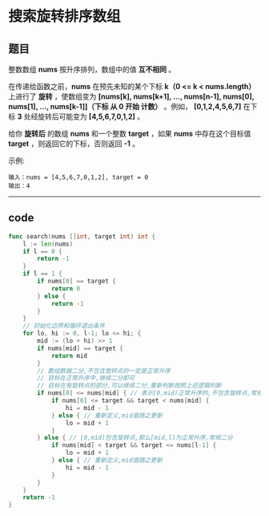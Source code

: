 # 搜索旋转排序数组

## 题目

整数数组 **nums** 按升序排列，数组中的值 **互不相同** 。

在传递给函数之前，**nums** 在预先未知的某个下标 **k（0 <= k < nums.length）** 上进行了 **旋转** ，使数组变为 **[nums[k], nums[k+1], ..., nums[n-1], nums[0], nums[1], ..., nums[k-1]]（下标 从 0 开始 计数）** 。例如， **[0,1,2,4,5,6,7]** 在下标 **3** 处经旋转后可能变为 **[4,5,6,7,0,1,2]** 。

给你 **旋转后** 的数组 **nums** 和一个整数 **target** ，如果 **nums** 中存在这个目标值 **target** ，则返回它的下标，否则返回 **-1** 。

示例:

```text
输入：nums = [4,5,6,7,0,1,2], target = 0
输出：4
```

---

## code

```go
func search(nums []int, target int) int {
	l := len(nums)
	if l == 0 {
		return -1
	}
	if l == 1 {
		if nums[0] == target {
			return 0
		} else {
			return -1
		}
	}
	// 初始化边界和循环退出条件
	for lo, hi := 0, l-1; lo <= hi; {
		mid := (lo + hi) >> 1
		if nums[mid] == target {
			return mid
		}
		// 数组数据二分,不包含旋转点的一定是正常升序
		// 目标在正常升序中,继续二分即可
		// 目标在有旋转点的部分,可以继续二分,重新判断按照上述逻辑判断
		if nums[0] <= nums[mid] { // 表示[0,mid)正常升序的,不包含旋转点,常规二分
			if nums[0] <= target && target < nums[mid] {
				hi = mid - 1
			} else { // 重新定义,mid值随之更新
				lo = mid + 1
			}
		} else { // [0,mid)包含旋转点,那么[mid,l)为正常升序,常规二分
			if nums[mid] < target && target <= nums[l-1] {
				lo = mid + 1
			} else { // 重新定义,mid值随之更新
				hi = mid - 1
			}
		}
	}
	return -1
}
```
